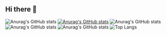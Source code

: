 ## Hi there 👋
![Anurag's GitHub stats](https://github-readme-stats.vercel.app/api?username=YounTaekSeon&show_icons=true&theme=radical)
[![Anurag's GitHub stats](https://github-readme-stats.vercel.app/api?username=YounTaekSeon)](https://github.com/anuraghazra/github-readme-stats)
![Anurag's GitHub stats](https://github-readme-stats.vercel.app/api?username=YounTaekSeon&show=reviews,discussions_started,discussions_answered,prs_merged,prs_merged_percentage)
![Anurag's GitHub stats](https://github-readme-stats.vercel.app/api?username=YounTaekSeon&show_icons=true)
![Anurag's GitHub stats](https://github-readme-stats.vercel.app/api?username=YounTaekSeon&show_icons=true&theme=radical)
![Top Langs](https://github-readme-stats.vercel.app/api/top-langs/?username=YounTaekSeon&size_weight=0.5&count_weight=0.5)
<!--
**YounTaekSeon/YounTaekSeon** is a ✨ _special_ ✨ repository because its `README.md` (this file) appears on your GitHub profile.

Here are some ideas to get you started:

- 🔭 I’m currently working on ...
- 🌱 I’m currently learning ...
- 👯 I’m looking to collaborate on ...
- 🤔 I’m looking for help with ...
- 💬 Ask me about ...
- 📫 How to reach me: ...
- 😄 Pronouns: ...
- ⚡ Fun fact: ...
-->
